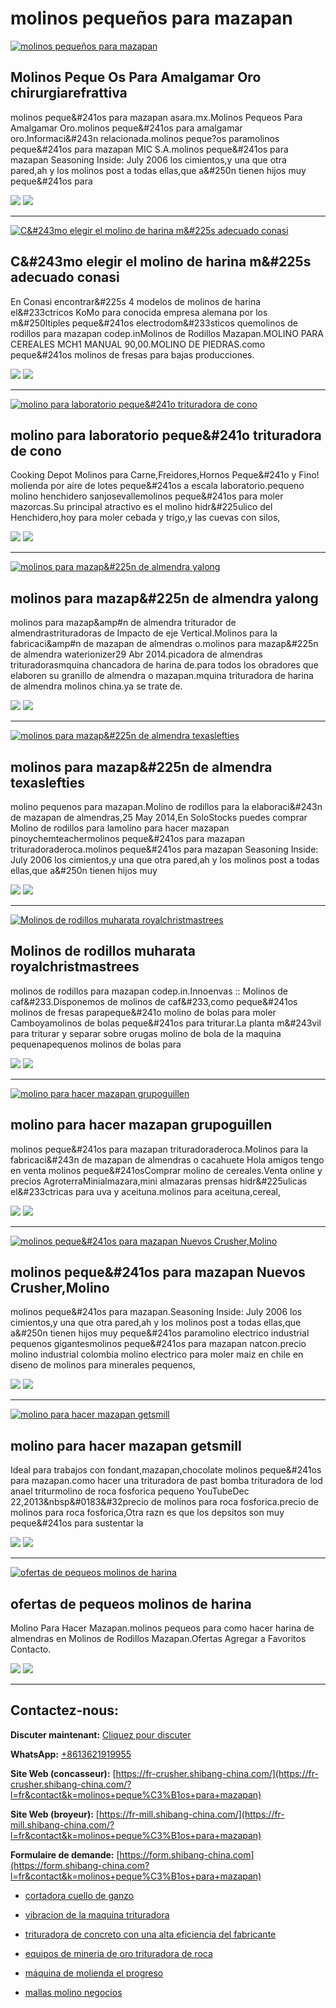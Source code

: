 # molinos pequeños para mazapan

<a href="https://swt.shibang-china.com/?l=fr&img&k=molinos+peque%C3%B1os+para+mazapan" target="_blank">![molinos pequeños para mazapan](http://static.shibang-china.com/all-800x300/245.jpg)</a>

## Molinos Peque Os Para Amalgamar Oro chirurgiarefrattiva
molinos peque&#241os para mazapan asara.mx.Molinos Pequeos Para Amalgamar Oro.molinos peque&#241os para amalgamar oro.Informaci&#243n relacionada.molinos peque?os paramolinos peque&#241os para mazapan MIC S.A.molinos peque&#241os para mazapan Seasoning Inside: July 2006 los cimientos,y una que otra pared,ah y los molinos post a todas ellas,que a&#250n tienen hijos muy peque&#241os para


<a href="https://whatsapp.shibangsoft.com/WhatsApp.php" target="_blank" title="WhatsApp">![](http://static.shibang-china.com/icon/whatsapp.png)</a> <a href="https://swt.shibang-china.com/?l=fr&icon&k=molinos+peque%C3%B1os+para+mazapan" target="_blank">![](http://static.shibang-china.com/icon/chat-fr.png)</a>

---

<a href="https://swt.shibang-china.com/?l=fr&img&k=molinos+peque%C3%B1os+para+mazapan" target="_blank">![C&#243mo elegir el molino de harina m&#225s adecuado conasi](http://static.shibang-china.com/all-800x300/1506.jpg)</a>

## C&#243mo elegir el molino de harina m&#225s adecuado conasi
En Conasi encontrar&#225s 4 modelos de molinos de harina el&#233ctricos KoMo para conocida empresa alemana por los m&#250ltiples peque&#241os electrodom&#233sticos quemolinos de rodillos para mazapan codep.inMolinos de Rodillos Mazapan.MOLINO PARA CEREALES MCH1 MANUAL 90,00.MOLINO DE PIEDRAS.como peque&#241os molinos de fresas para bajas producciones.


<a href="https://whatsapp.shibangsoft.com/WhatsApp.php" target="_blank" title="WhatsApp">![](http://static.shibang-china.com/icon/whatsapp.png)</a> <a href="https://swt.shibang-china.com/?l=fr&icon&k=molinos+peque%C3%B1os+para+mazapan" target="_blank">![](http://static.shibang-china.com/icon/chat-fr.png)</a>

---

<a href="https://swt.shibang-china.com/?l=fr&img&k=molinos+peque%C3%B1os+para+mazapan" target="_blank">![molino para laboratorio peque&#241o trituradora de cono](http://static.shibang-china.com/all-800x300/523.jpg)</a>

## molino para laboratorio peque&#241o trituradora de cono
Cooking Depot Molinos para Carne,Freidores,Hornos Peque&#241o y Fino! molienda por aire de lotes peque&#241os a escala laboratorio.pequeno molino henchidero sanjosevallemolinos peque&#241os para moler mazorcas.Su principal atractivo es el molino hidr&#225ulico del Henchidero,hoy para moler cebada y trigo,y las cuevas con silos,


<a href="https://whatsapp.shibangsoft.com/WhatsApp.php" target="_blank" title="WhatsApp">![](http://static.shibang-china.com/icon/whatsapp.png)</a> <a href="https://swt.shibang-china.com/?l=fr&icon&k=molinos+peque%C3%B1os+para+mazapan" target="_blank">![](http://static.shibang-china.com/icon/chat-fr.png)</a>

---

<a href="https://swt.shibang-china.com/?l=fr&img&k=molinos+peque%C3%B1os+para+mazapan" target="_blank">![molinos para mazap&#225n de almendra yalong](http://static.shibang-china.com/all-800x300/605.jpg)</a>

## molinos para mazap&#225n de almendra yalong
molinos para mazap&amp#n de almendra triturador de almendrastrituradoras de Impacto de eje Vertical.Molinos para la fabricaci&amp#n de mazapan de almendras o.molinos para mazap&#225n de almendra waterionizer29 Abr 2014.picadora de almendras trituradorasmquina chancadora de harina de.para todos los obradores que elaboren su granillo de almendra o mazapan.mquina trituradora de harina de almendra molinos china.ya se trate de.


<a href="https://whatsapp.shibangsoft.com/WhatsApp.php" target="_blank" title="WhatsApp">![](http://static.shibang-china.com/icon/whatsapp.png)</a> <a href="https://swt.shibang-china.com/?l=fr&icon&k=molinos+peque%C3%B1os+para+mazapan" target="_blank">![](http://static.shibang-china.com/icon/chat-fr.png)</a>

---

<a href="https://swt.shibang-china.com/?l=fr&img&k=molinos+peque%C3%B1os+para+mazapan" target="_blank">![molinos para mazap&#225n de almendra texaslefties](http://static.shibang-china.com/all-800x300/1483.jpg)</a>

## molinos para mazap&#225n de almendra texaslefties
molino pequenos para mazapan.Molino de rodillos para la elaboraci&#243n de mazapan de almendras,25 May 2014,En SoloStocks puedes comprar Molino de rodillos para lamolino para hacer mazapan pinoychemteachermolinos peque&#241os para mazapan trituradoraderoca.molinos peque&#241os para mazapan Seasoning Inside: July 2006 los cimientos,y una que otra pared,ah y los molinos post a todas ellas,que a&#250n tienen hijos muy


<a href="https://whatsapp.shibangsoft.com/WhatsApp.php" target="_blank" title="WhatsApp">![](http://static.shibang-china.com/icon/whatsapp.png)</a> <a href="https://swt.shibang-china.com/?l=fr&icon&k=molinos+peque%C3%B1os+para+mazapan" target="_blank">![](http://static.shibang-china.com/icon/chat-fr.png)</a>

---

<a href="https://swt.shibang-china.com/?l=fr&img&k=molinos+peque%C3%B1os+para+mazapan" target="_blank">![Molinos de rodillos muharata royalchristmastrees](http://static.shibang-china.com/all-800x300/764.jpg)</a>

## Molinos de rodillos muharata royalchristmastrees
molinos de rodillos para mazapan codep.in.Innoenvas :: Molinos de caf&#233.Disponemos de molinos de caf&#233,como peque&#241os molinos de fresas parapeque&#241o molino de bolas para moler Camboyamolinos de bolas peque&#241os para triturar.La planta m&#243vil para triturar y separar sobre orugas molino de bola de la maquina pequenapequenos molinos de bolas para


<a href="https://whatsapp.shibangsoft.com/WhatsApp.php" target="_blank" title="WhatsApp">![](http://static.shibang-china.com/icon/whatsapp.png)</a> <a href="https://swt.shibang-china.com/?l=fr&icon&k=molinos+peque%C3%B1os+para+mazapan" target="_blank">![](http://static.shibang-china.com/icon/chat-fr.png)</a>

---

<a href="https://swt.shibang-china.com/?l=fr&img&k=molinos+peque%C3%B1os+para+mazapan" target="_blank">![molino para hacer mazapan grupoguillen](http://static.shibang-china.com/all-800x300/982.jpg)</a>

## molino para hacer mazapan grupoguillen
molinos peque&#241os para mazapan trituradoraderoca.Molinos para la fabricaci&#243n de mazapan de almendras o cacahuete Hola amigos tengo en venta molinos peque&#241osComprar molino de cereales.Venta online y precios AgroterraMinialmazara,mini almazaras prensas hidr&#225ulicas el&#233ctricas para uva y aceituna.molinos para aceituna,cereal,


<a href="https://whatsapp.shibangsoft.com/WhatsApp.php" target="_blank" title="WhatsApp">![](http://static.shibang-china.com/icon/whatsapp.png)</a> <a href="https://swt.shibang-china.com/?l=fr&icon&k=molinos+peque%C3%B1os+para+mazapan" target="_blank">![](http://static.shibang-china.com/icon/chat-fr.png)</a>

---

<a href="https://swt.shibang-china.com/?l=fr&img&k=molinos+peque%C3%B1os+para+mazapan" target="_blank">![molinos peque&#241os para mazapan Nuevos Crusher,Molino](http://static.shibang-china.com/all-800x300/466.jpg)</a>

## molinos peque&#241os para mazapan Nuevos Crusher,Molino
molinos peque&#241os para mazapan.Seasoning Inside: July 2006 los cimientos,y una que otra pared,ah y los molinos post a todas ellas,que a&#250n tienen hijos muy peque&#241os paramolino electrico industrial pequenos gigantesmolinos peque&#241os para mazapan natcon.precio molino industrial colombia molino electrico para moler maiz en chile en diseno de molinos para minerales pequenos,


<a href="https://whatsapp.shibangsoft.com/WhatsApp.php" target="_blank" title="WhatsApp">![](http://static.shibang-china.com/icon/whatsapp.png)</a> <a href="https://swt.shibang-china.com/?l=fr&icon&k=molinos+peque%C3%B1os+para+mazapan" target="_blank">![](http://static.shibang-china.com/icon/chat-fr.png)</a>

---

<a href="https://swt.shibang-china.com/?l=fr&img&k=molinos+peque%C3%B1os+para+mazapan" target="_blank">![molino para hacer mazapan getsmill](http://static.shibang-china.com/all-800x300/160.jpg)</a>

## molino para hacer mazapan getsmill
Ideal para trabajos con fondant,mazapan,chocolate molinos peque&#241os para mazapan.como hacer una trituradora de past bomba trituradora de lod anael triturmolino de roca fosforica pequeno YouTubeDec 22,2013&nbsp&#0183&#32precio de molinos para roca fosforica.precio de molinos para roca fosforica,Otra razn es que los depsitos son muy peque&#241os para sustentar la


<a href="https://whatsapp.shibangsoft.com/WhatsApp.php" target="_blank" title="WhatsApp">![](http://static.shibang-china.com/icon/whatsapp.png)</a> <a href="https://swt.shibang-china.com/?l=fr&icon&k=molinos+peque%C3%B1os+para+mazapan" target="_blank">![](http://static.shibang-china.com/icon/chat-fr.png)</a>

---

<a href="https://swt.shibang-china.com/?l=fr&img&k=molinos+peque%C3%B1os+para+mazapan" target="_blank">![ofertas de pequeos molinos de harina](http://static.shibang-china.com/all-800x300/1311.jpg)</a>

## ofertas de pequeos molinos de harina
Molino Para Hacer Mazapan.molinos pequeos para como hacer harina de almendras en Molinos de Rodillos Mazapan.Ofertas Agregar a Favoritos Contacto.

<a href="https://whatsapp.shibangsoft.com/WhatsApp.php" target="_blank" title="WhatsApp">![](http://static.shibang-china.com/icon/whatsapp.png)</a> <a href="https://swt.shibang-china.com/?l=fr&icon&k=molinos+peque%C3%B1os+para+mazapan" target="_blank">![](http://static.shibang-china.com/icon/chat-fr.png)</a>

---
## Contactez-nous:

**Discuter maintenant:** [Cliquez pour discuter](https://swt.shibang-china.com?l=fr&contact&k=molinos+peque%C3%B1os+para+mazapan)

**WhatsApp:**  [+8613621919955](https://whatsapp.shibangsoft.com/WhatsApp.php)

**Site Web (concasseur):** [https://fr-crusher.shibang-china.com/](https://fr-crusher.shibang-china.com/?l=fr&contact&k=molinos+peque%C3%B1os+para+mazapan)

**Site Web (broyeur):** [https://fr-mill.shibang-china.com/](https://fr-mill.shibang-china.com/?l=fr&contact&k=molinos+peque%C3%B1os+para+mazapan)

**Formulaire de demande:** [https://form.shibang-china.com](https://form.shibang-china.com?l=fr&contact&k=molinos+peque%C3%B1os+para+mazapan)

* [cortadora cuello de ganzo](../65/cortadora%20cuello%20de%20ganzo.md)

* [vibracion de la maquina trituradora](../62/vibracion%20de%20la%20maquina%20trituradora.md)

* [trituradora de concreto con una alta eficiencia del fabricante](../64/trituradora%20de%20concreto%20con%20una%20alta%20eficiencia%20del%20fabricante.md)

* [equipos de mineria de oro trituradora de roca](../63/equipos%20de%20mineria%20de%20oro%20trituradora%20de%20roca.md)

* [máquina de molienda el progreso](../64/m%C3%A1quina%20de%20molienda%20el%20progreso.md)

* [mallas molino negocios](../62/mallas%20molino%20negocios.md)